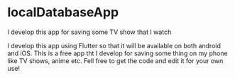 # localDatabaseApp
I develop this app for saving some TV show that I watch

I develop this app using Flutter so that it will be available on both android and iOS.
This is a free app tht I develop for saving some thing on my phone like TV shows, anime etc. Fell free to get the code and edit it for your own use!
